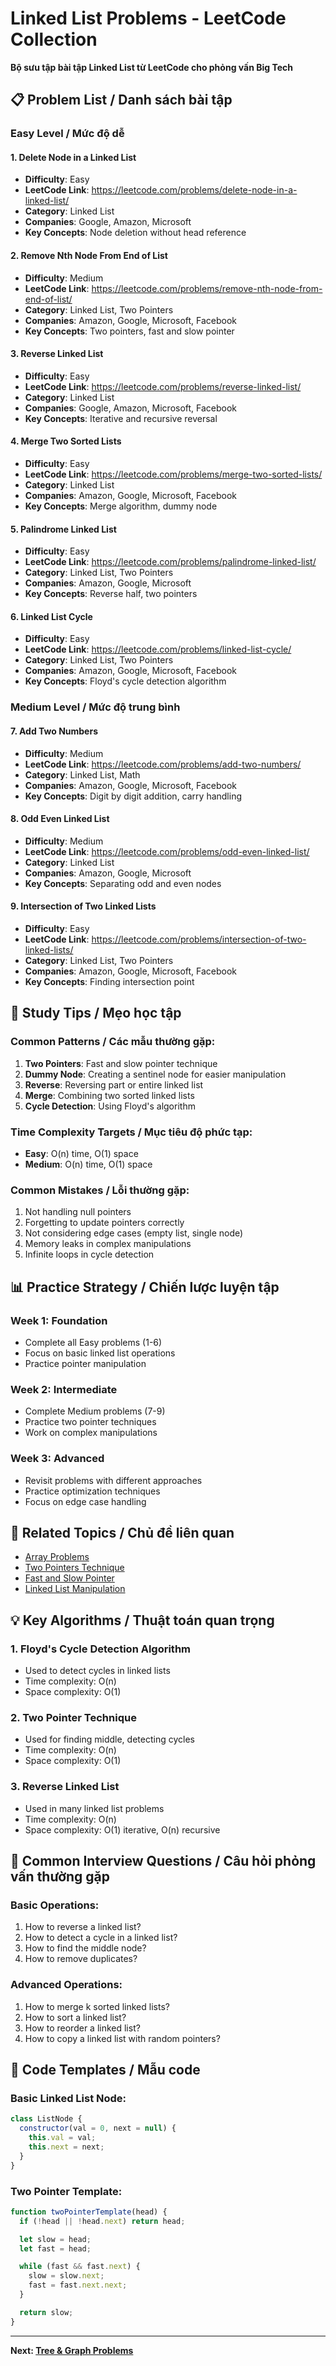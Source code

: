 # Linked List Problems - LeetCode Collection

**Bộ sưu tập bài tập Linked List từ LeetCode cho phỏng vấn Big Tech**

## 📋 Problem List / Danh sách bài tập

### Easy Level / Mức độ dễ

#### 1. Delete Node in a Linked List

- **Difficulty**: Easy
- **LeetCode Link**: https://leetcode.com/problems/delete-node-in-a-linked-list/
- **Category**: Linked List
- **Companies**: Google, Amazon, Microsoft
- **Key Concepts**: Node deletion without head reference

#### 2. Remove Nth Node From End of List

- **Difficulty**: Medium
- **LeetCode Link**: https://leetcode.com/problems/remove-nth-node-from-end-of-list/
- **Category**: Linked List, Two Pointers
- **Companies**: Amazon, Google, Microsoft, Facebook
- **Key Concepts**: Two pointers, fast and slow pointer

#### 3. Reverse Linked List

- **Difficulty**: Easy
- **LeetCode Link**: https://leetcode.com/problems/reverse-linked-list/
- **Category**: Linked List
- **Companies**: Google, Amazon, Microsoft, Facebook
- **Key Concepts**: Iterative and recursive reversal

#### 4. Merge Two Sorted Lists

- **Difficulty**: Easy
- **LeetCode Link**: https://leetcode.com/problems/merge-two-sorted-lists/
- **Category**: Linked List
- **Companies**: Amazon, Google, Microsoft, Facebook
- **Key Concepts**: Merge algorithm, dummy node

#### 5. Palindrome Linked List

- **Difficulty**: Easy
- **LeetCode Link**: https://leetcode.com/problems/palindrome-linked-list/
- **Category**: Linked List, Two Pointers
- **Companies**: Amazon, Google, Microsoft
- **Key Concepts**: Reverse half, two pointers

#### 6. Linked List Cycle

- **Difficulty**: Easy
- **LeetCode Link**: https://leetcode.com/problems/linked-list-cycle/
- **Category**: Linked List, Two Pointers
- **Companies**: Amazon, Google, Microsoft, Facebook
- **Key Concepts**: Floyd's cycle detection algorithm

### Medium Level / Mức độ trung bình

#### 7. Add Two Numbers

- **Difficulty**: Medium
- **LeetCode Link**: https://leetcode.com/problems/add-two-numbers/
- **Category**: Linked List, Math
- **Companies**: Amazon, Google, Microsoft, Facebook
- **Key Concepts**: Digit by digit addition, carry handling

#### 8. Odd Even Linked List

- **Difficulty**: Medium
- **LeetCode Link**: https://leetcode.com/problems/odd-even-linked-list/
- **Category**: Linked List
- **Companies**: Amazon, Google, Microsoft
- **Key Concepts**: Separating odd and even nodes

#### 9. Intersection of Two Linked Lists

- **Difficulty**: Easy
- **LeetCode Link**: https://leetcode.com/problems/intersection-of-two-linked-lists/
- **Category**: Linked List, Two Pointers
- **Companies**: Amazon, Google, Microsoft, Facebook
- **Key Concepts**: Finding intersection point

## 🎯 Study Tips / Mẹo học tập

### Common Patterns / Các mẫu thường gặp:

1. **Two Pointers**: Fast and slow pointer technique
2. **Dummy Node**: Creating a sentinel node for easier manipulation
3. **Reverse**: Reversing part or entire linked list
4. **Merge**: Combining two sorted linked lists
5. **Cycle Detection**: Using Floyd's algorithm

### Time Complexity Targets / Mục tiêu độ phức tạp:

- **Easy**: O(n) time, O(1) space
- **Medium**: O(n) time, O(1) space

### Common Mistakes / Lỗi thường gặp:

1. Not handling null pointers
2. Forgetting to update pointers correctly
3. Not considering edge cases (empty list, single node)
4. Memory leaks in complex manipulations
5. Infinite loops in cycle detection

## 📊 Practice Strategy / Chiến lược luyện tập

### Week 1: Foundation

- Complete all Easy problems (1-6)
- Focus on basic linked list operations
- Practice pointer manipulation

### Week 2: Intermediate

- Complete Medium problems (7-9)
- Practice two pointer techniques
- Work on complex manipulations

### Week 3: Advanced

- Revisit problems with different approaches
- Practice optimization techniques
- Focus on edge case handling

## 🔗 Related Topics / Chủ đề liên quan

- [Array Problems](../array/README.md)
- [Two Pointers Technique](./two-pointers.md)
- [Fast and Slow Pointer](./fast-slow-pointer.md)
- [Linked List Manipulation](./manipulation.md)

## 💡 Key Algorithms / Thuật toán quan trọng

### 1. Floyd's Cycle Detection Algorithm

- Used to detect cycles in linked lists
- Time complexity: O(n)
- Space complexity: O(1)

### 2. Two Pointer Technique

- Used for finding middle, detecting cycles
- Time complexity: O(n)
- Space complexity: O(1)

### 3. Reverse Linked List

- Used in many linked list problems
- Time complexity: O(n)
- Space complexity: O(1) iterative, O(n) recursive

## 🎯 Common Interview Questions / Câu hỏi phỏng vấn thường gặp

### Basic Operations:

1. How to reverse a linked list?
2. How to detect a cycle in a linked list?
3. How to find the middle node?
4. How to remove duplicates?

### Advanced Operations:

1. How to merge k sorted linked lists?
2. How to sort a linked list?
3. How to reorder a linked list?
4. How to copy a linked list with random pointers?

## 📝 Code Templates / Mẫu code

### Basic Linked List Node:

```javascript
class ListNode {
  constructor(val = 0, next = null) {
    this.val = val;
    this.next = next;
  }
}
```

### Two Pointer Template:

```javascript
function twoPointerTemplate(head) {
  if (!head || !head.next) return head;

  let slow = head;
  let fast = head;

  while (fast && fast.next) {
    slow = slow.next;
    fast = fast.next.next;
  }

  return slow;
}
```

---

**Next: [Tree & Graph Problems](../tree-graph/README.md)**
